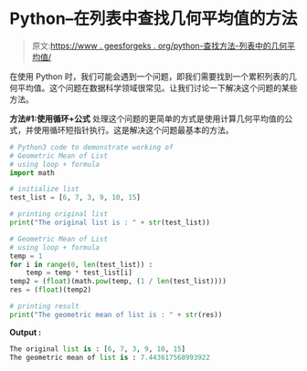 # Python–在列表中查找几何平均值的方法

> 原文:[https://www . geesforgeks . org/python-查找方法-列表中的几何平均值/](https://www.geeksforgeeks.org/python-ways-to-find-geometric-mean-in-list/)

在使用 Python 时，我们可能会遇到一个问题，即我们需要找到一个累积列表的几何平均值。这个问题在数据科学领域很常见。让我们讨论一下解决这个问题的某些方法。

**方法#1:使用循环+公式**
处理这个问题的更简单的方式是使用计算几何平均值的公式，并使用循环短指针执行。这是解决这个问题最基本的方法。

```py
# Python3 code to demonstrate working of 
# Geometric Mean of List 
# using loop + formula 
import math

# initialize list 
test_list = [6, 7, 3, 9, 10, 15] 

# printing original list 
print("The original list is : " + str(test_list)) 

# Geometric Mean of List 
# using loop + formula 
temp = 1
for i in range(0, len(test_list)) : 
    temp = temp * test_list[i] 
temp2 = (float)(math.pow(temp, (1 / len(test_list)))) 
res = (float)(temp2) 

# printing result 
print("The geometric mean of list is : " + str(res)) 
```

**Output :**

```py
The original list is : [6, 7, 3, 9, 10, 15]
The geometric mean of list is : 7.443617568993922

```